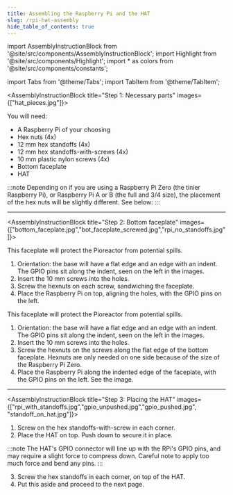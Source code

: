 ```yaml
---
title: Assembling the Raspberry Pi and the HAT
slug: /rpi-hat-assembly
hide_table_of_contents: true
---
```


import AssemblyInstructionBlock from '@site/src/components/AssemblyInstructionBlock';
import Highlight from '@site/src/components/Highlight';
import * as colors from '@site/src/components/constants';

import Tabs from '@theme/Tabs';
import TabItem from '@theme/TabItem';


<AssemblyInstructionBlock title="Step 1: Necessary parts" images={["hat_pieces.jpg"]}>

You will need:
*	A Raspberry Pi of your choosing
*	<Highlight color={colors.blue}>Hex nuts (4x)</Highlight>
*	<Highlight color={colors.red}>12 mm hex standoffs (4x) </Highlight>
*	<Highlight color={colors.magenta}>12 mm hex standoffs-with-screws (4x)</Highlight>
*	<Highlight color={colors.green}>10 mm plastic nylon screws (4x) </Highlight>
*	<Highlight color={colors.orange}>Bottom faceplate</Highlight>
*	<Highlight color={colors.teal}>HAT</Highlight>

:::note
Depending on if you are using a Raspberry Pi Zero (the tinier Raspberry Pi), or Raspberry Pi A or B (the full and 3/4 size), the placement of the hex nuts will be slightly different. See below:
:::

</AssemblyInstructionBlock>

-----

<Tabs>
  <TabItem value="a_or_b" label="Raspberry Pi A or B" default>


<AssemblyInstructionBlock title="Step 2: Bottom faceplate" images={["bottom_faceplate.jpg","bot_faceplate_screwed.jpg","rpi_no_standoffs.jpg"]}>

This faceplate will protect the Pioreactor from potential spills.

1.	Orientation: the base will have a flat edge and an edge with an indent. The GPIO pins sit along the <Highlight color={colors.blue}>indent</Highlight>, seen on the left in the images.
2.	Insert the 10 mm screws into the <Highlight color={colors.red}>holes</Highlight>.
3.	Screw the <Highlight color={colors.magenta}>hexnuts</Highlight> on each screw, sandwiching the faceplate.
4.	Place the Raspberry Pi on top, aligning the holes, with the <Highlight color={colors.green}>GPIO pins</Highlight> on the left.

</AssemblyInstructionBlock>

  </TabItem>
  <TabItem value="zero" label="Raspberry Pi Zero">
<AssemblyInstructionBlock title="Step 2: Bottom faceplate" images={["bottom_faceplate.jpg","bot_faceplate_screwed.jpg","rpi_no_standoffs.jpg"]}>

This faceplate will protect the Pioreactor from potential spills.

1.  Orientation: the base will have a flat edge and an edge with an indent. The GPIO pins sit along the <Highlight color={colors.blue}>indent</Highlight>, seen on the left in the images.
2.  Insert the 10 mm screws into the <Highlight color={colors.red}>holes</Highlight>.
3.  Screw the <Highlight color={colors.magenta}>hexnuts</Highlight> on the screws along the flat edge of the bottom faceplate. Hexnuts are only needed on one side because of the size of the Raspberry Pi Zero.
4.  Place the Raspberry Pi along the indented edge of the faceplate, with the <Highlight color={colors.green}>GPIO pins</Highlight> on the left. See the image.

</AssemblyInstructionBlock>
  </TabItem>
</Tabs>

-----

<AssemblyInstructionBlock title="Step 3: Placing the HAT" images={["rpi_with_standoffs.jpg","gpio_unpushed.jpg","gpio_pushed.jpg", "standoff_on_hat.jpg"]}>

1.	Screw on the <Highlight color={colors.blue}>hex standoffs-with-screw</Highlight> in each corner.
2.	Place the HAT on top. <Highlight color={colors.red}>Push down</Highlight> to secure it in place.

:::note
The HAT's GPIO connector will line up with the RPi's GPIO pins, and may require a slight force to compress down. Careful note to apply too much force and bend any pins.
:::

3.	Screw the <Highlight color={colors.green}>hex standoffs</Highlight> in each corner, on top of the HAT.
4.	Put this aside and proceed to the next page.

</AssemblyInstructionBlock>



